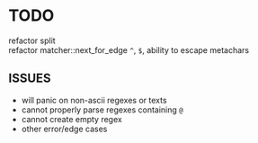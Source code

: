 # TODO

refactor split  
refactor matcher::next_for_edge
`^`, `$`, ability to escape metachars

## ISSUES

* will panic on non-ascii regexes or texts
* cannot properly parse regexes containing `@` 
* cannot create empty regex
* other error/edge cases 
